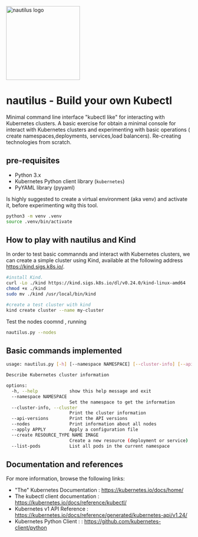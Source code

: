 <img src="images/nautilus.jpg" alt="nautilus logo" width="200" height="200">

# nautilus - Build your own Kubectl 

Minimal command line interface "kubectl like" for interacting with Kubernetes clusters. A basic exercise for obtain a minimal console for interact with Kubernetes clusters and experimenting with basic operations ( create namespaces,deployments, services,load balancers). Re-creating technologies from scratch.

## pre-requisites

- Python 3.x
- Kubernetes Python client library (`kubernetes`)
- PyYAML library (pyyaml)

Is highly suggested to create a virtual environment (aka venv)  and activate it, before experimenting witg this tool. 

```bash
python3 -m venv .venv
source .venv/bin/activate
```

## How to play with nautilus and Kind 

In order to test basic commannds and interact with Kubernetes clusters, we can create a simple cluster using Kind, available at the following address <https://kind.sigs.k8s.io/>.

```sh
#install Kind.
curl -Lo ./kind https://kind.sigs.k8s.io/dl/v0.24.0/kind-linux-amd64
chmod +x ./kind
sudo mv ./kind /usr/local/bin/kind
```

```sh
#create a test cluster with kind
kind create cluster --name my-cluster
```
Test the nodes coomnd , running 
```sh
nautilus.py --nodes
```
## Basic commands implemented 
```sh
usage: nautilus.py [-h] [--namespace NAMESPACE] [--cluster-info] [--api-versions] [--nodes]

Describe Kubernetes cluster information

options:
  -h, --help            show this help message and exit
  --namespace NAMESPACE
                        Set the namespace to get the information
  --cluster-info, --cluster
                        Print the cluster information
  --api-versions        Print the API versions
  --nodes               Print information about all nodes
  --apply APPLY         Apply a configuration file
  --create RESOURCE_TYPE NAME IMAGE
                        Create a new resource (deployment or service)
  --list-pods           List all pods in the current namespace
```
## Documentation and references

For more information, browse the following links:

- "The" Kubernetes Documentation  : <https://kubernetes.io/docs/home/>
- The kubectl client documentation : <https://kubernetes.io/docs/reference/kubectl/>
- Kubernetes v1 API Reference  : <https://kubernetes.io/docs/reference/generated/kubernetes-api/v1.24/>
- Kubernetes Python Client : : <https://github.com/kubernetes-client/python>


